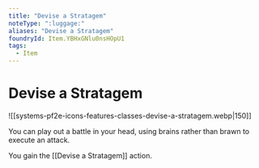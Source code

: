 ```yaml
---
title: "Devise a Stratagem"
noteType: ":luggage:"
aliases: "Devise a Stratagem"
foundryId: Item.YBHxGNlu0nsHOpU1
tags:
  - Item
---
```


# Devise a Stratagem
![[systems-pf2e-icons-features-classes-devise-a-stratagem.webp|150]]

You can play out a battle in your head, using brains rather than brawn to execute an attack.

You gain the [[Devise a Stratagem]] action.
